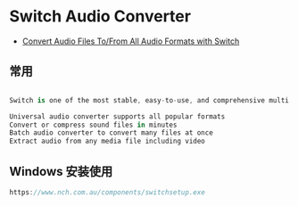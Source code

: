 # Switch Audio Converter

- [Convert Audio Files To/From All Audio Formats with Switch](https://www.nch.com.au/switch/)

## 常用

```c#

Switch is one of the most stable, easy-to-use, and comprehensive multi format audio file converters available.

Universal audio converter supports all popular formats
Convert or compress sound files in minutes
Batch audio converter to convert many files at once
Extract audio from any media file including video
```

## Windows 安装使用

```c#
https://www.nch.com.au/components/switchsetup.exe
```
